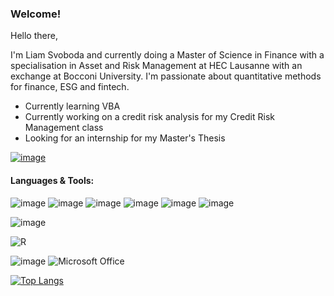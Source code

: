 

<!--
**Liamsvob/LiamSvob** is a ✨ _special_ ✨ repository because its `README.md` (this file) appears on your GitHub profile.
-->


### Welcome!



Hello there,

I'm Liam Svoboda and currently doing a Master of Science in Finance with a specialisation in Asset and Risk Management at HEC Lausanne with an exchange at Bocconi University. I'm passionate about quantitative methods for finance, ESG and fintech. 



* Currently learning VBA
* Currently working on a credit risk analysis for my Credit Risk Management class
* Looking for an internship for my Master's Thesis

[![image](https://img.shields.io/badge/LinkedIn-0077B5?style=for-the-badge&logo=linkedin&logoColor=white)](https://www.linkedin.com/in/liamsvoboda/)


#### Languages & Tools:
![image](https://img.shields.io/badge/Python-3776AB?style=for-the-badge&logo=python&logoColor=white) ![image](https://img.shields.io/badge/TensorFlow-FF6F00?style=for-the-badge&logo=TensorFlow&logoColor=white) ![image](https://img.shields.io/badge/Keras-D00000?style=for-the-badge&logo=Keras&logoColor=white) ![image](https://img.shields.io/badge/Plotly-239120?style=for-the-badge&logo=plotly&logoColor=white) ![image](https://img.shields.io/badge/Numpy-777BB4?style=for-the-badge&logo=numpy&logoColor=white) ![image](https://img.shields.io/badge/Pandas-2C2D72?style=for-the-badge&logo=pandas&logoColor=white)

![image](https://img.shields.io/badge/C%2B%2B-00599C?style=for-the-badge&logo=c%2B%2B&logoColor=white)

![R](https://img.shields.io/badge/r-%23276DC3.svg?style=for-the-badge&logo=r&logoColor=white)

![image](https://img.shields.io/badge/LaTeX-47A141?style=for-the-badge&logo=LaTeX&logoColor=white) ![Microsoft Office](https://img.shields.io/badge/Microsoft_Office-D83B01?style=for-the-badge&logo=microsoft-office&logoColor=white)

[![Top Langs](https://github-readme-stats.vercel.app/api/top-langs/?username=Liamsvob&layout=compact)](https://github.com/anuraghazra/github-readme-stats)

